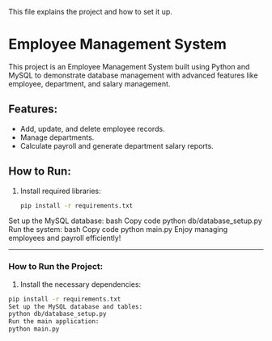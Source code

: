This file explains the project and how to set it up.

# Employee Management System

This project is an Employee Management System built using Python and MySQL to demonstrate database management with advanced features like employee, department, and salary management.

## Features:
- Add, update, and delete employee records.
- Manage departments.
- Calculate payroll and generate department salary reports.

## How to Run:
1. Install required libraries:
   ```bash
   pip install -r requirements.txt
Set up the MySQL database:
bash
Copy code
python db/database_setup.py
Run the system:
bash
Copy code
python main.py
Enjoy managing employees and payroll efficiently!

---

### **How to Run the Project:**

1. Install the necessary dependencies:

```bash
pip install -r requirements.txt
Set up the MySQL database and tables:
python db/database_setup.py
Run the main application:
python main.py